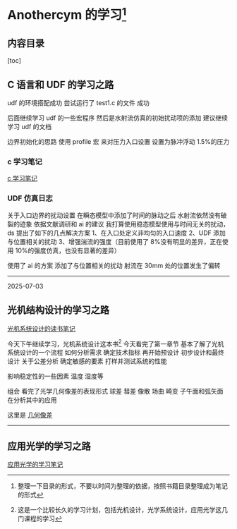# Anothercym 的学习[^footnote3]

## 内容目录

[toc]

## C 语言和 UDF 的学习之路

udf 的环境搭配成功
尝试运行了 test1.c 的文件 成功

后面继续学习 udf 的一些宏程序
然后是水射流仿真的初始扰动项的添加
建议继续学习 udf 的文档

边界初始化的思路 使用 profile 宏 来对压力入口设置
设置为脉冲浮动 1.5%的压力

### c 学习笔记

[c 学习笔记](.\c学习笔记.md)

### UDF 仿真日志

关于入口边界的扰动设置
在瞬态模型中添加了时间的脉动之后 水射流依然没有破裂的迹象
依据文献调研和 ai 的建议
我打算使用稳态模型使用与时间无关的扰动，
ds 提出了如下的几点解决方案
1、在入口处定义非均匀的入口速度
2、UDF 添加与位置相关的扰动
3、增强湍流的强度（目前使用了 8%没有明显的差异，正在使用 10%的强度仿真，也没有显著的差异）

使用了 ai 的方案
添加了与位置相关的扰动
射流在 30mm 处的位置发生了偏转

---
2025-07-03
## 光机结构设计的学习之路

[光机系统设计的读书笔记](.\光机系统设计的读书笔记.md)

今天下午继续学习，光机系统设计这本书[^footnote]
今天看完了第一章节 基本了解了光机系统设计的一个流程
如何分析需求 确定技术指标 再开始预设计
初步设计和最终设计
关于公差分析 确定敏感的要素 打样并测试系统的性能

影响稳定性的一些因素
温度 湿度等

组会 看完了光学几何像差的表现形式
球差 彗差 像散 场曲 畸变
子午面和弧矢面 在分析其中的应用

这里是 [几何像差](https://zhuanlan.zhihu.com/p/49867224)

---

## 应用光学的学习之路

[应用光学的学习笔记](.\应用光学的学习笔记.md)

[^footnote]: 这是一个比较长久的学习计划，包括光机设计，光学系统设计，应用光学这几门课程的学习
[^footnote3]: 整理一下目录的形式，不要以时间为整理的依据，按照书籍目录整理成为笔记的形式